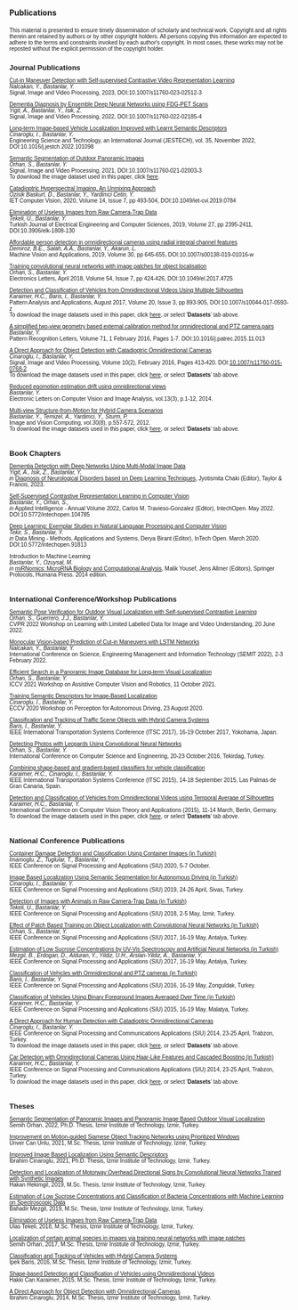 #### Publications

<!-- saved from url=(0040)http://cvrg.iyte.edu.tr/publications.htm -->

<!-- <body bgcolor="#FFFFFF" text="#000000" data-new-gr-c-s-check-loaded="14.1018.0" data-gr-ext-installed=""> -->
<font face="Verdana, Arial, Helvetica, sans-serif" size="1">
This material is presented to ensure timely dissemination of scholarly and technical work. Copyright and all rights therein are retained by authors or by other copyright holders. All persons copying this information are expected to adhere to the terms and constraints invoked by each author's copyright. In most cases, these works may not be reposted without the explicit permission of the copyright holder.
<br>
<br>

<!--------------->
<!-- JOURNALS  -->

<b><font face="Verdana, Arial, Helvetica, sans-serif" size="2">Journal Publications</font></b>

<p><font face="Verdana, Arial, Helvetica, sans-serif" size="1">
 <a href="https://rdcu.be/c6B25" target="blank">Cut-in Maneuver Detection with Self-supervised Contrastive Video Representation Learning</a><br>
 <i>Nalcakan, Y., Bastanlar, Y.</i><br>
 Signal, Image and Video Processing, 2023, DOI:10.1007/s11760-023-02512-3
</font>
  
<p><font face="Verdana, Arial, Helvetica, sans-serif" size="1">
<a href="https://rdcu.be/cJnfH" target="blank">Dementia Diagnosis by Ensemble Deep Neural Networks using FDG-PET Scans</a><br>
 <i>Yigit, A., Bastanlar, Y., Isik, Z.</i><br>
 Signal, Image and Video Processing, 2022, DOI:10.1007/s11760-022-02185-4
</font>
 
<p><font face="Verdana, Arial, Helvetica, sans-serif" size="1">
<a href="https://www.sciencedirect.com/science/article/pii/S2215098622000064" target="blank">Long-term Image-based Vehicle Localization Improved with Learnt Semantic Descriptors</a><br>
 <i>Cinaroglu, I., Bastanlar, Y.</i><br>
 Engineering Science and Technology, an International Journal (JESTECH), vol. 35, November 2022, DOI:10.1016/j.jestch.2022.101098
</font>

 
<p><font face="Verdana, Arial, Helvetica, sans-serif" size="1">
<a href="https://rdcu.be/ct4IC" target="blank">Semantic Segmentation of Outdoor Panoramic Images</a><br>
 <i>Orhan, S., Bastanlar, Y.</i><br>
 Signal, Image and Video Processing, 2021, DOI:10.1007/s11760-021-02003-3
 <br>To download the image dataset used in this paper, click <a href="https://github.com/semihorhan/semseg-outdoor-pano" target="blank">here</a>.
</font>
  
<p><font face="Verdana, Arial, Helvetica, sans-serif" size="1">
<a href="/assets/docs/Publications/Ozisik_IET_Catadioptric_AAM.pdf" target="blank">Catadioptric Hyperspectral Imaging, An Unmixing Approach</a><br>
 <i>Ozisik Baskurt, D., Bastanlar, Y., Yardimci Cetin, Y.</i><br>
 IET Computer Vision, 2020, Volume 14, Issue 7, pp 493-504, DOI:10.1049/iet-cvi.2019.0784
</font>

<p><font face="Verdana, Arial, Helvetica, sans-serif" size="1">
<a href="/assets/docs/Publications/Tekeli_Bastanlar_TJEECS_AAM.pdf" target="blank">Elimination of Useless Images from Raw Camera-Trap Data</a><br>
 <i>Tekeli, U., Bastanlar, Y.</i><br>
 Turkish Journal of Electrical Engineering and Computer Sciences, 2019, Volume 27, pp 2395-2411, DOI:10.3906/elk-1808-130
</font>


<p><font face="Verdana, Arial, Helvetica, sans-serif" size="1">
<a href="/assets/docs/Publications/Demiroz2019_AAM.pdf" target="blank">Affordable person detection in omnidirectional cameras using radial integral channel features</a><br>
 <i>Demiroz, B.E., Salah, A.A., Bastanlar, Y., Akarun, L.</i><br>
 Machine Vision and Applications, 2019, Volume 30, pp 645-655, DOI:10.1007/s00138-019-01016-w
</font>

<p><font face="Verdana, Arial, Helvetica, sans-serif" size="1">
<a href="/assets/docs/Publications/Orhan_Bastanlar_EL2018_AAM.pdf" target="blank">Training convolutional neural networks with image patches for object localisation</a><br>
 <i>Orhan, S., Bastanlar, Y.</i><br>
 Electronics Letters, April 2018, Volume 54, Issue 7, pp 424-426, DOI:10.1049/el.2017.4725
</font>

<p><font face="Verdana, Arial, Helvetica, sans-serif" size="1">
<a href="/assets/docs/Publications/Karaimer_et_al_PAAA_AAM.pdf" target="blank">Detection and Classification of Vehicles from Omnidirectional Videos Using Multiple Silhouettes</a>
<br><i>Karaimer, H.C., Baris, I., Bastanlar, Y.</i>
<br>Pattern Analysis and Applications, August 2017, Volume 20, Issue 3, pp 893-905, DOI:10.1007/s10044-017-0593-z
<br>To download the image datasets used in this paper, click <a href="https://cvrg-iyte.github.io/datasets/" target="blank">here</a>, or select '<b>Datasets</b>' tab above.
</font>

<p><font face="Verdana, Arial, Helvetica, sans-serif" size="1">
<a href="/assets/docs/Publications/Bastanlar_PatRec_AAM_v7.pdf" target="blank">
A simplified two-view geometry based external calibration method for omnidirectional and PTZ camera pairs</a>
<br><i>Bastanlar, Y.</i>
<br>Pattern Recognition Letters, Volume 71, 1 February 2016, Pages 1-7. DOI:10.1016/j.patrec.2015.11.013
<br>
</font>

<p><font face="Verdana, Arial, Helvetica, sans-serif" size="1">
<a href="/assets/docs/Publications/Cinaroglu_Bastanlar_SIVP_AAM.pdf" target="blank">
A Direct Approach for Object Detection with Catadioptric Omnidirectional Cameras</a>
<br><i>Cinaroglu, I., Bastanlar, Y.</i>
<br>Signal, Image and Video Processing, Volume 10(2), February 2016, Pages 413-420. DOI:<a href="http://link.springer.com/article/10.1007/s11760-015-0768-2" target="blank">10.1007/s11760-015-0768-2</a>
<br>To download the image datasets used in this paper, click <a href="https://cvrg-iyte.github.io/datasets/" target="blank">here</a>, or select '<b>Datasets</b>' tab above.
</font></p>

<p><font face="Verdana, Arial, Helvetica, sans-serif" size="1">
<a href="http://elcvia.cvc.uab.es/article/view/564" target="blank">
Reduced egomotion estimation drift using omnidirectional views</a><br>
 <i>Bastanlar, Y.</i><br>
 Electronic Letters on Computer Vision and Image Analysis, vol.13(3), p.1-12, 2014.
</font>

<p><font face="Verdana, Arial, Helvetica, sans-serif" size="1">
<a href="/assets/docs/Publications/MVhybridSfM_IMAVIS_AAM.pdf" target="blank">
Multi-view Structure-from-Motion for Hybrid Camera Scenarios</a>
<br><i>Bastanlar, Y., Temizel, A., Yardimci, Y., Sturm, P.</i>
<br>Image and Vision Computing, vol.30(8), p.557-572, 2012.
<br>To download the image datasets used in this paper, click <a href="https://cvrg-iyte.github.io/datasets/" target="blank">here</a>, or select '<b>Datasets</b>' tab above. 
</font></p>
<br>
<!-------------------->
<!-- BOOK CHAPTERS  -->

<b><font face="Verdana, Arial, Helvetica, sans-serif" size="2">Book Chapters</font></b>
<br>

 <p><font face="Verdana, Arial, Helvetica, sans-serif" size="1"> <a href="https://www.taylorfrancis.com/chapters/edit/10.1201/9781003315452-12/dementia-detection-deep-networks-using-multi-modal-image-data-altu%C4%9F-yi%C4%9Fit-zerrin-i%C5%9F%C4%B1k-yal%C4%B1n-ba%C5%9Ftanlar" target="blank">
 Dementia Detection with Deep Networks Using Multi-Modal Image Data </a><br>
 <i>Yigit, A., Isik, Z., Bastanlar, Y. </i><br>
 <i>in</i> <a href="https://www.taylorfrancis.com/books/edit/10.1201/9781003315452/diagnosis-neurological-disorders-based-deep-learning-techniques-jyotismita-chaki?refId=a8167b42-8243-4e4e-beb7-5df49459bf5f&context=ubx" target="blank">Diagnosis of Neurological Disorders based on Deep Learning Techniques</a>, Jyotismita Chaki (Editor), Taylor & Francis, 2023. 
</font>
 
 <p><font face="Verdana, Arial, Helvetica, sans-serif" size="1"> <a href="https://www.intechopen.com/online-first/81791" target="blank">
 Self-Supervised Contrastive Representation Learning in Computer Vision </a><br>
 <i>Bastanlar, Y., Orhan, S., </i><br>
 <i>in</i> Applied Intelligence - Annual Volume 2022, Carlos M. Travieso-Gonzalez (Editor), IntechOpen. May 2022. DOI:10.5772/intechopen.104785
</font>
  
<p><font face="Verdana, Arial, Helvetica, sans-serif" size="1"> <a href="https://www.intechopen.com/online-first/deep-learning-exemplar-studies-in-natural-language-processing-and-computer-vision" target="blank">
 Deep Learning: Exemplar Studies in Natural Language Processing and Computer Vision </a><br>
 <i>Tekir, S., Bastanlar, Y.</i><br>
 <i>in</i> Data Mining - Methods, Applications and Systems, Derya Birant (Editor), InTech Open. March 2020. DOI:10.5772/intechopen.91813
</font>


<p><font face="Verdana, Arial, Helvetica, sans-serif" size="1">
 Introduction to Machine Learning<br>
 <i>Bastanlar, Y., Ozuysal, M.</i><br>
 <i>in</i> <a href="http://www.amazon.com/miRNomics-MicroRNA-Computational-Analysis-Molecular/dp/1627037470" target="blank"> miRNomics: MicroRNA Biology and Computational Analysis</a>, Malik Yousef, Jens Allmer (Editors), Springer Protocols, Humana Press. 2014 edition.
 </font></p>
<br>

<!-------------------------------------------->
<!-- INTERNATIONAL CONFERENCES / WORKSHOPS  -->

<b><font face="Verdana, Arial, Helvetica, sans-serif" size="2">International Conference/Workshop Publications</font></b>
<br>

<p><font face="Verdana, Arial, Helvetica, sans-serif" size="1">
<a href="https://openaccess.thecvf.com/content/CVPR2022W/L3D-IVU/papers/Orhan_Semantic_Pose_Verification_for_Outdoor_Visual_Localization_With_Self-Supervised_Contrastive_CVPRW_2022_paper.pdf" target="blank">
Semantic Pose Verification for Outdoor Visual Localization with Self-supervised Contrastive Learning </a>
<br><i>Orhan, S., Guerrero, J.J., Bastanlar, Y.</i>
<br>CVPR 2022 Workshop on Learning with Limited Labelled Data for Image and Video Understanding, 20 June 2022.
 
<p><font face="Verdana, Arial, Helvetica, sans-serif" size="1">
<a href="/assets/docs/Publications/Nalcakan-Bastanlar-SEMIT.pdf" target="blank">
Monocular Vision-based Prediction of Cut-in Maneuvers with LSTM Networks</a>
<br><i>Nalcakan, Y., Bastanlar, Y.</i>
<br>International Conference on Science, Engineering Management and Information Technology (SEMIT 2022), 2-3 February 2022.

<p><font face="Verdana, Arial, Helvetica, sans-serif" size="1">
<a href="/assets/docs/Publications/Orhan_Bastanlar_ACVR2021.pdf" target="blank">
Efficient Search in a Panoramic Image Database for Long-term Visual Localization</a>
<br><i>Orhan, S., Bastanlar, Y.</i>
<br>ICCV 2021 Workshop on Assistive Computer Vision and Robotics, 11 October 2021.

<p><font face="Verdana, Arial, Helvetica, sans-serif" size="1">
<a href="/assets/docs/Publications/PAD-08.pdf" target="blank">Training Semantic Descriptors for Image-Based Localization</a>
<br><i>Cinaroglu, I., Bastanlar, Y.</i>
<br>ECCV 2020 Workshop on Perception for Autonomous Driving, 23 August 2020.
</font>

<p><font face="Verdana, Arial, Helvetica, sans-serif" size="1">
<a href="/assets/docs/Publications/Baris_Bastanlar_ITSC2017.pdf" target="blank">Classification and Tracking of Traffic Scene Objects with Hybrid Camera Systems</a> 
<br><i>Baris, I., Bastanlar, Y.</i>
<br>IEEE International Transportation Systems Conference (ITSC 2017), 16-19 October 2017, Yokohama, Japan.
</font>

<p><font face="Verdana, Arial, Helvetica, sans-serif" size="1"> 
<a href="/assets/docs/Publications/Ubmk2016.pdf" target="blank">Detecting Photos with Leopards Using Convolutional Neural Networks</a><br>
 <i>Orhan, S., Bastanlar, Y.</i><br>
 International Conference on Computer Science and Engineering, 20-23 October 2016, Tekirdag, Turkey.
</font>

<p><font face="Verdana, Arial, Helvetica, sans-serif" size="1"> 
<a href="/assets/docs/Publications/karaimer_et_al_ITSC2015.pdf" target="blank">Combining shape-based and gradient-based classifiers for vehicle classification</a><br>
 <i>Karaimer, H.C., Cinaroglu, I., Bastanlar, Y.</i><br>
 IEEE International Transportation Systems Conference (ITSC 2015), 14-18 September 2015, Las Palmas de Gran Canaria, Spain.
</font>

<p><font face="Verdana, Arial, Helvetica, sans-serif" size="1"> 
 <a href="/assets/docs/Publications/Karaimer_Bastanlar_visapp15.pdf" target="blank">Detection and Classification of Vehicles from Omnidirectional Videos using Temporal Average of Silhouettes</a><br>
 <i>Karaimer, H.C., Bastanlar, Y.</i><br>
 International Conference on Computer Vision Theory and Applications (2015), 11-14 March, Berlin, Germany.
<br>To download the image datasets used in this paper, click <a href="https://cvrg-iyte.github.io/datasets/" target="blank">here</a>, or select '<b>Datasets</b>' tab above. 
 </font></p>
<br>
<!-------------------------->
<!-- NATIONAL CONFERENCE  -->


  <b><font face="Verdana, Arial, Helvetica, sans-serif" size="2">National Conference Publications</font></b>

<p><font face="Verdana, Arial, Helvetica, sans-serif" size="1"> 
 <a href="/assets/docs/Publications/siu2020_konteyner.pdf" target="blank">Container Damage Detection and Classification Using Container Images (in Turkish)</a><br>
<i>Imamoglu, Z., Tuglular, T., Bastanlar, Y. </i> <br>
IEEE Conference on Signal Processing and Applications (SIU) 2020, 5-7 October.
</font>

<p><font face="Verdana, Arial, Helvetica, sans-serif" size="1"> 
 <a href="/assets/docs/Publications/siu2019_localization.pdf" target="blank">Image Based Localization Using Semantic Segmentation for Autonomous Driving (in Turkish)</a><br>
<i>Cinaroglu, I., Bastanlar, Y. </i> <br>
IEEE Conference on Signal Processing and Applications (SIU) 2019, 24-26 April, Sivas, Turkey.
</font>

<p><font face="Verdana, Arial, Helvetica, sans-serif" size="1"> 
 <a href="/assets/docs/Publications/siu2018_fotokapan.pdf" target="blank">Detection of Images with Animals in Raw Camera-Trap Data (in Turkish)</a><br>
<i>Tekeli, U., Bastanlar, Y. </i> <br>
IEEE Conference on Signal Processing and Applications (SIU) 2018, 2-5 May, Izmir, Turkey.
</font>

<p><font face="Verdana, Arial, Helvetica, sans-serif" size="1"> 
 <a href="/assets/docs/Publications/siu2017_CNN.pdf" target="blank">Effect of Patch Based Training on Object Localization with Convolutional Neural Networks (in Turkish)</a><br>
<i>Orhan, S., Bastanlar, Y. </i> <br>
IEEE Conference on Signal Processing and Applications (SIU) 2017, 16-19 May, Antalya, Turkey.
</font>

<p><font face="Verdana, Arial, Helvetica, sans-serif" size="1"> 
 <a href="/assets/docs/Publications/siu2017_sukroz.pdf" target="blank">Estimation of Low Sucrose Concentrations by UV-Vis Spectroscopy and Artificial Neural Networks (in Turkish)</a><br>
<i>Mezgil, B., Erdogan, D., Alduran, Y., Yildiz, U.H., Arslan-Yildiz, A., Bastanlar, Y. </i> <br>
IEEE Conference on Signal Processing and Applications (SIU) 2017, 16-19 May, Antalya, Turkey.
</font>


<p><font face="Verdana, Arial, Helvetica, sans-serif" size="1"> 
 <a href="/assets/docs/Publications/siu2016.pdf" target="blank">Classification of Vehicles with Omnidirectional and PTZ cameras (in Turkish)</a><br>
<i>Baris, I., Bastanlar, Y. </i> <br>
IEEE Conference on Signal Processing and Applications (SIU) 2016, 16-19 May, Zonguldak, Turkey.
</font>

<p><font face="Verdana, Arial, Helvetica, sans-serif" size="1"> 
<a href="/assets/docs/Publications/siu2015.pdf" target="blank">Classification of Vehicles Using Binary Foreground Images Averaged Over Time (in Turkish)</a><br>
<i>Karaimer, H.C., Bastanlar, Y.</i><br>
IEEE Conference on Signal Processing and Applications (SIU) 2015, 16-19 May, Malatya, Turkey.
</font>

<p><font face="Verdana, Arial, Helvetica, sans-serif" size="1"> 
 <a href="/assets/docs/Publications/Cinaroglu_Bastanlar_SIU2014.pdf" target="blank">A Direct Approach for Human Detection with Catadioptric Omnidirectional Cameras</a><br>
 <i>Cinaroglu, I., Bastanlar, Y.</i><br>
 IEEE Conference on Signal Processing and Communications Applications (SIU) 2014, 23-25 April, Trabzon, Turkey.
<br>To download the image datasets used in this paper, click <a href="https://cvrg-iyte.github.io/datasets/" target="blank">here</a>, or select '<b>Datasets</b>' tab above. 
</font>

<p><font face="Verdana, Arial, Helvetica, sans-serif" size="1"> 
 <a href="/assets/docs/Publications/Karaimer_Bastanlar_SIU2014.pdf" target="blank">Car Detection with Omnidirectional Cameras Using Haar-Like Features and Cascaded Boosting (in Turkish)</a><br>
<i>Karaimer, H.C., Bastanlar, Y. </i> <br>
IEEE Conference on Signal Processing and Communications Applications (SIU) 2014, 23-25 April, Trabzon, Turkey.
<br>To download the image datasets used in this paper, click <a href="https://cvrg-iyte.github.io/datasets/" target="blank">here</a>, or select '<b>Datasets</b>' tab above. 
 </font></p>
<br>
<!------------->
<!-- THESES  -->


<b><font face="Verdana, Arial, Helvetica, sans-serif" size="2">Theses</font></b>

<p><font face="Verdana, Arial, Helvetica, sans-serif" size="1"> 
<a href="/assets/docs/Publications/SemihOrhan_PhDThesis.pdf" target="blank">
Semantic Segmentation of Panoramic Images and Panoramic Image Based Outdoor Visual Localization</a><br>
Semih Orhan, 2022, Ph.D. Thesis, Izmir Institute of Technology, Izmir, Turkey.
</font></p>
 
<p><font face="Verdana, Arial, Helvetica, sans-serif" size="1"> 
<a href="/assets/docs/Publications/Unver_MScThesis.pdf" target="blank">
Improvement on Motion-guided Siamese Object Tracking Networks using Prioritized Windows</a><br>
Unver Can Unlu, 2021, M.Sc. Thesis, Izmir Institute of Technology, Izmir, Turkey.
</font></p>
 
<p><font face="Verdana, Arial, Helvetica, sans-serif" size="1">
<a href="/assets/docs/Publications/IbrahimCinaroglu_PhDThesis.pdf" target="blank">
Improved Image Based Localization Using Semantic Descriptors</a><br>
Ibrahim Cinaroglu, 2021, Ph.D. Thesis, Izmir Institute of Technology, Izmir, Turkey.
</font></p>

<p><font face="Verdana, Arial, Helvetica, sans-serif" size="1"> 
<a href="/assets/docs/Publications/Hakan_MScThesis.pdf" target="blank">
Detection and Localization of Motorway Overhead Directional Signs by Convolutional Neural Networks Trained with Synthetic Images</a><br>
Hakan Hekimgil, 2019, M.Sc. Thesis, Izmir Institute of Technology, Izmir, Turkey.
</font></p>

<p><font face="Verdana, Arial, Helvetica, sans-serif" size="1"> 
<a href="/assets/docs/Publications/Bahadir_MScThesis.pdf" target="blank">
Estimation of Low Sucrose Concentrations and Classification of Bacteria Concentrations with Machine Learning on Spectroscopic Data</a><br>
Bahadir Mezgil, 2019, M.Sc. Thesis, Izmir Institute of Technology, Izmir, Turkey.
</font></p>

<p><font face="Verdana, Arial, Helvetica, sans-serif" size="1"> 
<a href="/assets/docs/Publications/Ulas_MScThesis.pdf" target="blank">
Elimination of Useless Images from Raw Camera-Trap Data</a><br>
Ulas Tekeli, 2018, M.Sc. Thesis, Izmir Institute of Technology, Izmir, Turkey.
</font></p>

<p><font face="Verdana, Arial, Helvetica, sans-serif" size="1"> 
<a href="/assets/docs/Publications/SemihOrhan_MScThesis.pdf" target="blank">
Localization of certain animal species in images via training neural networks with image patches</a><br>
Semih Orhan, 2017, M.Sc. Thesis, Izmir Institute of Technology, Izmir, Turkey.
</font></p>

<p><font face="Verdana, Arial, Helvetica, sans-serif" size="1"> 
<a href="h/assets/docs/Publications/IpekBaris_MScThesis.pdf" target="blank">
Classification and Tracking of Vehicles with Hybrid Camera Systems</a><br>
Ipek Baris, 2016, M.Sc. Thesis, Izmir Institute of Technology, Izmir, Turkey.
</font></p>

<p><font face="Verdana, Arial, Helvetica, sans-serif" size="1"> 
<a href="/assets/docs/Publications/HakkiCanKaraimer_MScThesis.pdf" target="blank">
Shape-based Detection and Classification of Vehicles using Omnidirectional Videos</a><br>
Hakki Can Karaimer, 2015, M.Sc. Thesis, Izmir Institute of Technology, Izmir, Turkey.
</font></p>

<p><font face="Verdana, Arial, Helvetica, sans-serif" size="1"> 
<a href="/assets/docs/Publications/IbrahimCinaroglu_MScThesis.pdf" target="blank">
A Direct Approach for Object Detection with Omnidirectional Cameras</a><br>
Ibrahim Cinaroglu, 2014, M.Sc. Thesis, Izmir Institute of Technology, Izmir, Turkey.
</font></p>


<p>&nbsp;</p>
<p>&nbsp;</p>


